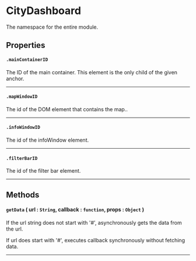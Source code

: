 # CityDashboard
The namespace for the entire module.

## Properties

#### `.mainContainerID`
  The ID of the main container. This element is the only child of the given anchor.

---
#### `.mapWindowID`
  The id of the DOM element that contains the map..

---
#### `.infoWindowID`
  The id of the infoWindow element.

---
#### `.filterBarID`
  The id of the filter bar element.

---
## Methods

#### `getData` ( url : `String`, callback : `function`, props : `Object` )
  If the url string does not start with '#', asynchronously gets the data from the url.

  If url does start with '#', executes callback synchronously without fetching data.

---